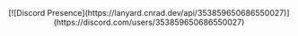 <div align="center">
[![Discord Presence](https://lanyard.cnrad.dev/api/353859650686550027)](https://discord.com/users/353859650686550027)
<!-- <img src="https://github-readme-stats.vercel.app/api/top-langs/?username=itsRealZYAF&layout=compact&theme=dark&count_private=true"/> -->
</div>
